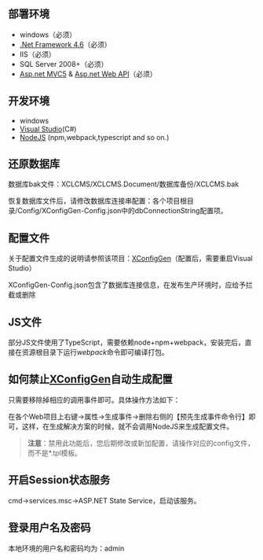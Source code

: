 ## 部署环境 ##

- windows（必须）
- [.Net Framework 4.6](https://www.microsoft.com/zh-cn/download/details.aspx?id=30653)（必须）
- IIS（必须）
- SQL Server 2008+（必须）
- [Asp.net MVC5](https://www.asp.net/mvc/mvc5) & [Asp.net Web API](https://www.asp.net/web-api)（必须）

## 开发环境 ##

- windows
- [Visual Studio](https://www.visualstudio.com/)(C#)
- [NodeJS](https://nodejs.org/zh-cn/) (npm,webpack,typescript and so on.)

## 还原数据库 ##

数据库bak文件：XCLCMS/XCLCMS.Document/数据库备份/XCLCMS.bak

恢复数据库文件后，请修改数据库连接串配置：各个项目根目录/Config/XConfigGen-Config.json中的dbConnectionString配置项。

## 配置文件 ##

关于配置文件生成的说明请参照该项目：[XConfigGen](https://github.com/xucongli1989/XConfigGen)（配置后，需要重启Visual Studio）

XConfigGen-Config.json包含了数据库连接信息，在发布生产环境时，应给予拦截或删除

## JS文件 ##

部分JS文件使用了TypeScript，需要依赖node+npm+webpack，安装完后，直接在资源根目录下运行*webpack*命令即可编译打包。

## 如何禁止[XConfigGen](https://github.com/xucongli1989/XConfigGen)自动生成配置 ##

只需要移除掉相应的调用事件即可。具体操作方法如下：

在各个Web项目上右键->属性->生成事件->删除右侧的【预先生成事件命令行】即可，这样，在生成解决方案的时候，就不会调用NodeJS来生成配置文件。

> **注意**：禁用此功能后，您后期修改或新加配置，请操作对应的config文件，而不是*.tpl模板。

## 开启Session状态服务 ##

cmd->services.msc->ASP.NET State Service，启动该服务。


## 登录用户名及密码 ##

本地环境的用户名和密码均为：admin


